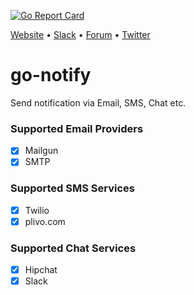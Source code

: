 [![Go Report Card](https://goreportcard.com/badge/github.com/appscode/go-notify)](https://goreportcard.com/report/github.com/appscode/go-notify)

[Website](https://appscode.com) • [Slack](https://slack.appscode.com) • [Forum](https://discuss.appscode.com) • [Twitter](https://twitter.com/AppsCodeHQ)

# go-notify
Send notification via Email, SMS, Chat etc.

### Supported Email Providers
- [x] Mailgun
- [x] SMTP

### Supported SMS Services
- [x] Twilio
- [X] plivo.com

### Supported Chat Services

- [x] Hipchat
- [x] Slack
